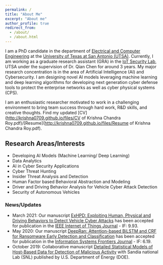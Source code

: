 ```yaml
---
permalink: /
title: "About Me"
excerpt: "About me"
author_profile: true
redirect_from: 
  - /about/
  - /about.html
---
```

I am a PhD candidate in the department of [Electrical and Computer Engineering](https://ceid.utsa.edu/electrical-computer/) at the [University of Texas at San Antonio (UTSA)](http://www.utsa.edu/). Currently, I am working as a graduate research assistant (GRA) in the [IoT Security Lab](https://engineering.utsa.edu/iotsecuritylab/), UTSA under the supervision of Dr. Qian Chen for around 3 years. My major research concentration is in the area of Artificial Intelligence (AI) and Cybersecurity. I am designing novel AI models leveraging machine learning and deep learning algorithms for developing next generation cyber defense tools to protect the enterprise networks as well as cyber physical systems (CPS).

I am an enthusiastic researcher motivated to work in a challenging environment to bring team success through hard work, R&D skills, and creative thoughts. Find my updated [CV](http://krishna0709.github.io/files/CV of Krishna Chandra Roy.pdf)/[Resume](http://krishna0709.github.io/files/Resume of Krishna Chandra Roy.pdf).

## Research Areas/Interests

*	Developing AI Models (Machine Learning/ Deep Learning) 
*	Data Analytics
*	AI in Cyber Security Applications
*	Cyber Threat Hunting
*	Insider Threat Analysis and Detection
*	Human Factor based Behavioral Abstraction and Modeling
*	Driver and Driving Behavior Analysis for Vehicle Cyber Attack Detection
*	Security of Autonomous Vehicles 


### News/Updates

*	March 2021: Our manuscript [ExHPD: Exploiting Human, Physical and Driving Behaviors to Detect Vehicle Cyber Attacks](https://ieeexplore.ieee.org/document/9392004) has been accepted for publication in the [IEEE Internet of Things Journal](https://ieee-iotj.org/) - IF: 9.93.
*	May 2020: Our manuscript [DeepRan: Attention-based BiLSTM and CRF for Ransomware Early Detection and Classification](https://link.springer.com/article/10.1007/s10796-020-10017-4) has been accepted for publication in the [Information Systems Frontiers Journal](https://www.springer.com/journal/10796) - IF: 6.19.
*	October 2019: Collaborative manuscript [Detailed Statistical Models of Host-Based Data for Detection of Malicious Activity](https://www.osti.gov/servlets/purl/1570095) with Sandia national Lab (SNL) published by U.S. Department of Energy (DOE).




